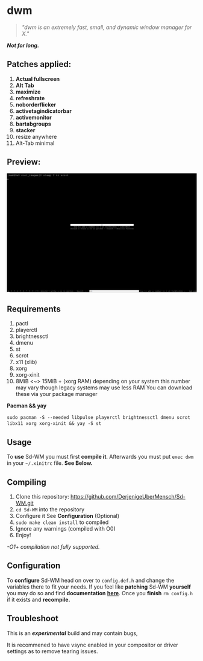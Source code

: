 # dwm

> _"dwm is an extremely fast, small, and dynamic window manager for X."_

**_Not for long._**

## Patches applied:

1.  **Actual fullscreen**
2.  **Alt Tab**
3.  **maximize**
4.  **refreshrate**
5.  **noborderflicker**
6.  **activetagindicatorbar**
7.  **activemonitor**
8.  **bartabgroups**
9.  **stacker**
10.  resize anywhere
11.  Alt-Tab minimal

## Preview:

![alttab](/cool_images/alt_tab.png "AltTab.")

## Requirements
1. pactl
2. playerctl
3. brightnessctl
4. dmenu
5. st
6. scrot   
7. x11 (xlib)
8. xorg
9. xorg-xinit
10. 8MiB <~> 15MiB + (xorg RAM) depending on your system this number may vary though legacy systems may use less RAM
You can download these via your package manager

**Pacman && yay**
```
sudo pacman -S --needed libpulse playerctl brightnessctl dmenu scrot libx11 xorg xorg-xinit && yay -S st
```

## Usage 
To **use** Sd-WM you must first **compile it**.
Afterwards you must put `exec dwm` in your `~/.xinitrc` file. **See Below.**


## Compiling
1. Clone this repository: 
https://github.com/DerjenigeUberMensch/Sd-WM.git
2. `cd Sd-WM` into the repository
3. Configure it See **Configuration** (Optional)
4. `sudo make clean install` to compiled
5. Ignore any warnings (compiled with O0)
5. Enjoy!

*-O1+ compilation not fully supported.*

## Configuration
To **configure** Sd-WM head on over to `config.def.h` and change the variables there to fit your needs.
If you feel like **patching** Sd-WM **yourself** you may do so and find **documentation** **[here](https://dwm.suckless.org/customisation/)**. 
Once you **finish** `rm config.h` if it exists and **recompile.**

## Troubleshoot
This is an **_experimental_** build and may contain bugs, 

It is recommened to have vsync enabled in your compositor or driver settings as to remove tearing issues.
